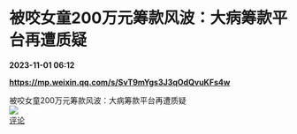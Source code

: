 # 被咬女童200万元筹款风波：大病筹款平台再遭质疑

**2023-11-01 06:12**

**https://mp.weixin.qq.com/s/SvT9mYgs3J3qOdQvuKFs4w**

被咬女童200万元筹款风波：大病筹款平台再遭质疑  
![](https://img3.chouti.com/CHOUTI_231101_70B48B28FFD44ABBADD0720F469F8B4E.jpg)  
[评论](https://m.chouti.com/link/40470443)